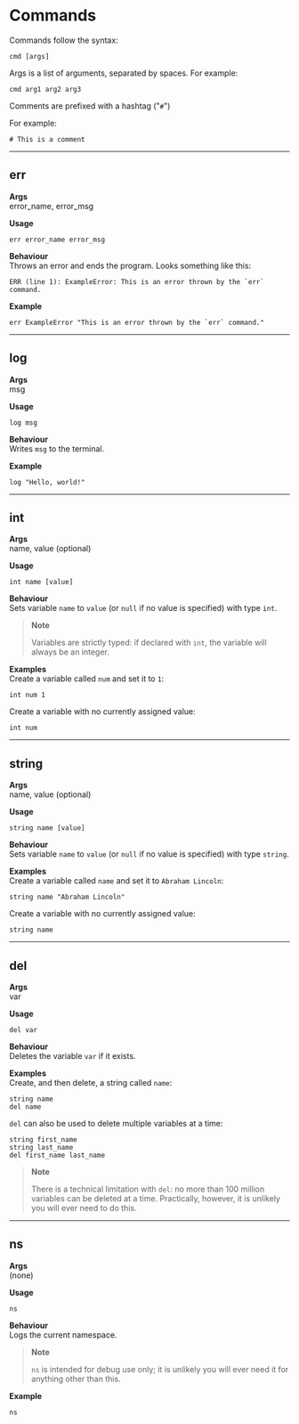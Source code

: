 # Commands
Commands follow the syntax:
```
cmd [args]
```
Args is a list of arguments, separated by spaces. For example:
```
cmd arg1 arg2 arg3
```
Comments are prefixed with a hashtag ("`#`")

For example:
```
# This is a comment
```

---
## err
**Args**<br>
error_name, error_msg

**Usage**
```
err error_name error_msg
```

**Behaviour**<br>
Throws an error and ends the program. Looks something like this:
```
ERR (line 1): ExampleError: This is an error thrown by the `err` command.
```

**Example**
```
err ExampleError "This is an error thrown by the `err` command."
```

---
## log
**Args**<br>
msg

**Usage**
```
log msg
```

**Behaviour**<br>
Writes `msg` to the terminal.

**Example**
```
log "Hello, world!"
```

---
## int
**Args**<br>
name, value (optional)

**Usage**
```
int name [value]
```

**Behaviour**<br>
Sets variable `name` to `value` (or `null` if no value is specified) with type `int`.

> **Note**
>
> Variables are strictly typed: if declared with `int`, the variable will always be an integer.

**Examples**<br>
Create a variable called `num` and set it to `1`:
```
int num 1
```
Create a variable with no currently assigned value:
```
int num
```

---
## string
**Args**<br>
name, value (optional)

**Usage**
```
string name [value]
```

**Behaviour**<br>
Sets variable `name` to `value` (or `null` if no value is specified) with type `string`.

**Examples**<br>
Create a variable called `name` and set it to `Abraham Lincoln`:
```
string name "Abraham Lincoln"
```
Create a variable with no currently assigned value:
```
string name
```

---
## del
**Args**<br>
var

**Usage**
```
del var
```

**Behaviour**<br>
Deletes the variable `var` if it exists.

**Examples**<br>
Create, and then delete, a string called `name`:
```
string name
del name
```
`del` can also be used to delete multiple variables at a time:
```
string first_name
string last_name
del first_name last_name
```
> **Note**
>
> There is a technical limitation with `del`: no more than 100 million variables can be deleted at a time. Practically, however, it is unlikely you will ever need to do this.

---
## ns
**Args**<br>
(none)

**Usage**
```
ns
```

**Behaviour**<br>
Logs the current namespace.

> **Note**
>
> `ns` is intended for debug use only; it is unlikely you will ever need it for anything other than this.

**Example**
```
ns
```